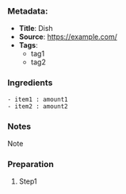 ### Metadata:
* **Title**: Dish
* **Source**: https://example.com/
* **Tags**:
    - tag1
    - tag2

### Ingredients
    - item1 : amount1
    - item2 : amount2

### Notes
Note

### Preparation
1. Step1
